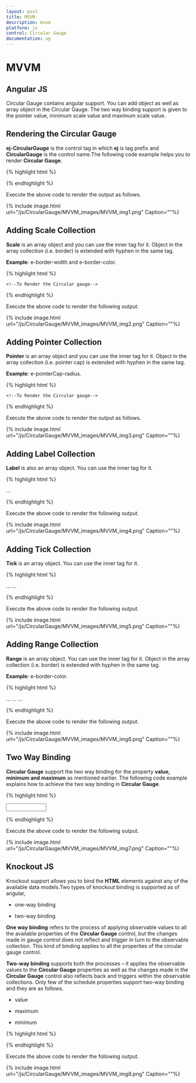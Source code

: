 ```yaml
---
layout: post
title: MVVM
description: mvvm
platform: js
control: Circular Gauge
documentation: ug
---
```


# MVVM

## Angular JS

Circular Gauge contains angular support. You can add object as well as array object in the Circular Gauge. The two way binding support is given to the pointer value, minimum scale value and maximum scale value.  

## Rendering the Circular Gauge

**ej-CircularGauge** is the control tag in which **ej** is tag prefix and **CircularGauge** is the control name.The following code example helps you to render **Circular Gauge**.

{% highlight html %}

<!--To Render the Circular gauge-->
<!doctype html>
<html ng-app="syncApp">
   <head>
      <!--Refer the necessary script here-->
   </head>
   <body ng-controller="CircularGauge">
      <ej-circulargauge id="CircularGauge1" e-backgroundcolor="transparent" e-value="50"
         e-width="500" e-readonly="false" e-load="loadGaugeTheme"
         e-enableanimation="false">
      </ej-circulargauge>
      <script type="text/javascript">
         <!--binding the value to the scope variables in application controller-->
         angular.module('syncApp', ['ejangular'])
         .controller('CircularGauge', function ($scope) {
         $scope.nvalue = 50;
         $scope.nminimum = 0;
         $scope.nmaximum = 120;
         });
      </script>
   </body>
</html>



{% endhighlight %}



Execute the above code to render the output as follows.

{% include image.html url="/js/CircularGauge/MVVM_images/MVVM_img1.png" Caption=""%}

## Adding Scale Collection

**Scale** is an array object and you can use the inner tag for it. Object in the array collection (i.e. border) is extended with hyphen in the same tag.

**Example**: e-border-width and e-border-color. 

{% highlight html %}

    <!--To Render the Circular gauge-->
<ej-circulargauge id="CircularGauge1">
   <!--Adding Scale collection to the Circular gauge-->
   <e-scales>
      <e-scale e-showRanges="true" e-startAngle="122" e-sweepAngle="296"
         e-radius="130" e-showScaleBar="true" e-size="1" e-maximum="120"
         e-majorIntervalValue="20" e-minorIntervalValue="10"
         e-border-width="0.5">
      </e-scale>
   </e-scales>
</ej-circulargauge>


{% endhighlight %}



Execute the above code to render the following output.

{% include image.html url="/js/CircularGauge/MVVM_images/MVVM_img2.png" Caption=""%}

## Adding Pointer Collection

**Pointer** is an array object and you can use the inner tag for it. Object in the array collection (i.e. pointer cap) is extended with hyphen in the same tag.

**Example**: e-pointerCap-radius. 

{% highlight html %}

    <!--To Render the Circular gauge-->
<ej-CircularGauge id="CircularGauge1">
   <!--Adding Scale collection to the Circular gauge-->
   <e-scales>
      <e-scale>
         <!--Adding pointer collection to the scale collection-->
         <e-pointers>
            <e-pointer e-showBackNeedle="true" e-backNeedleLength="20"
               e-length="95" e-width="7" e-value="80"
               e-pointerCap-radius="12">
            </e-pointer>
         </e-pointers>
      </e-scale>
   </e-scales>
</ej-CircularGauge>


{% endhighlight %}



Execute the above code to render the output as follows.

{% include image.html url="/js/CircularGauge/MVVM_images/MVVM_img3.png" Caption=""%}

## Adding Label Collection

**Label** is also an array object. You can use the inner tag for it. 

{% highlight html %}

   <!--To Render the Circular gauge-->
<ej-CircularGauge id="CircularGauge1">
   <!--Adding Scale collection to the Circular gauge-->
   <e-scales>
      <e-scale>
         <!--Adding pointer collection to the scale collection-->
         <e-pointers>…</e-pointers>
         <!--Adding labels collection to the scale collection-->
         <e-labels>
            <e-label e-color="#8c8c8c">
            </e-label>
         </e-labels>
      </e-scale>
   </e-scales>
</ej-CircularGauge>


{% endhighlight %}



Execute the above code to render the following output.

{% include image.html url="/js/CircularGauge/MVVM_images/MVVM_img4.png" Caption=""%}

## Adding Tick Collection

**Tick** is an array object. You can use the inner tag for it. 

{% highlight html %}

   <!--To Render the Circular gauge-->
<ej-CircularGauge id="CircularGauge1">
   <!--Adding Scale collection to the Circular gauge-->
   <e-scales>
      <e-scale>
         <!--Adding pointer collection to the scale collection-->
         <e-pointers>…</e-pointers>
         <!--Adding labels collection to the scale collection-->
         <e-labels>…</e-labels>
         <!--Adding ticks collection to the scale collection-->
         <e-ticks>
            <e-tick e-type="major" e-distanceFromScale="2" e-height="16"
               e-width="1" e-color="#8c8c8c">
            </e-tick>
            <e-tick e-type="minor" e-distanceFromScale="2" e-height="8"
               e-width="1" e-color="#8c8c8c">
            </e-tick>
         </e-ticks>
      </e-scale>
   </e-scales>
</ej-CircularGauge>


{% endhighlight %}



Execute the above code to render the following output.

{% include image.html url="/js/CircularGauge/MVVM_images/MVVM_img5.png" Caption=""%}

## Adding Range Collection

**Range** is an array object. You can use the inner tag for it. Object in the array collection (i.e. border) is extended with hyphen in the same tag.

**Example**: e-border-color. 

{% highlight html %}

   <!--To Render the Circular gauge-->
<ej-circulargauge id="CircularGauge1">
   <!--Adding Scale collection to the Circular gauge-->
   <e-scales>
      <e-scale>
         <!--Adding pointer collection to the scale collection-->
         <e-pointers>…</e-pointers>
         <!--Adding labels collection to the scale collection-->
         <e-labels>…</e-labels>
         <!--Adding ticks collection to the scale collection-->
         <e-ticks>…</e-ticks>
         <!--Adding ranges collection to the scale collection-->
         <e-ranges>
            <e-range e-distanceFromScale="-30" e-startValue="0" e-endValue="70">
            </e-range>
            <e-range e-distanceFromScale="-30" e-startValue="70"
               e-endValue="110" e-backgroundColor="#fc0606"
               e-border-color="#fc0606">
            </e-range>
            <e-range e-distanceFromScale="-30" e-startValue="110"
               e-endValue="120" e-backgroundColor="#f5b43f"
               e-border-color="#f5b43f">
            </e-range>
         </e-ranges>
      </e-scale>
   </e-scales>
</ej-circulargauge>


{% endhighlight %}



Execute the above code to render the following output.

{% include image.html url="/js/CircularGauge/MVVM_images/MVVM_img6.png" Caption=""%}

## Two Way Binding 

**Circular Gauge** support the two way binding for the property **value, minimum and maximum** as mentioned earlier. The following code example explains how to achieve the two way binding in **Circular Gauge**.

{% highlight html %}

<!doctype html>
<html ng-app="syncApp">
   <head>
      <!--Refer the necessary script here-->
   </head>
   <body ng-controller="CircularGauge">     
         <ej-circulargauge id="CircularGauge1" e-backgroundcolor="transparent" e-value="nvalue" e-width="500" e-readonly="false" e-load="loadGaugeTheme" e-enableanimation="false">
            <e-scales>
               <e-scale e-showRanges="true" e-startAngle="122" e-sweepAngle="296"
               e-radius="130" e-showScaleBar="true" e-size="1"
               e-maximum="nmaximum"
               e-minimum="nminimum"
               e-majorIntervalValue="20"
               e-minorIntervalValue="10" e-border-width="0.5">
               <e-pointers>
                  <e-pointer e-showBackNeedle="true" e-backNeedleLength="20"
                  e-length="95" e-width="7"
                  e-value="nvalue"
                  e-pointerCap-radius="12">
                  </e-pointer>
               </e-pointers>
               <e-labels>
                  <e-label e-color="#8c8c8c"></e-label>
               </e-labels>
               <e-ticks>
                  <e-tick e-type="major" e-distanceFromScale="2" e-height="16"
                     e-width="1" e-color="#8c8c8c"></e-tick>
                  <e-tick e-type="minor" e-distanceFromScale="2" e-height="8"
                     e-width="1" e-color="#8c8c8c"></e-tick>
               </e-ticks>
               <e-ranges>
                  <e-range e-distanceFromScale="-30" e-startValue="0" e-endValue="70"></e-range>
                  <e-range e-distanceFromScale="-30" e-startValue="70"
                     e-endValue="110" e-backgroundColor="#fc0606"
                     e-border-color="#fc0606"></e-range>
                  <e-range e-distanceFromScale="-30" e-startValue="110"
                     e-endValue="120" e-backgroundColor="#f5b43f"
                     e-border-color="#f5b43f"></e-range>
               </e-ranges>
               </e-scale>
            </e-scales>
         </ej-circulargauge>     
      <input type="text" id="txtMax" e-value="nvalue" ej-numerictextbox ng-model="nvalue"  e-decimalplaces="2" e-showspinbutton="false" Style="width:110px"/>
      <script type="text/javascript">
         <!--binding the value to the scope variables in application controller-->
         angular.module('syncApp', ['ejangular'])
         .controller('CircularGauge', function ($scope) {
             $scope.nvalue = 50;
             $scope.nminimum = 0;
             $scope.nmaximum = 120;
         });
      </script>
   </body>
</html>


{% endhighlight %}



Execute the above code to render the following output.

{% include image.html url="/js/CircularGauge/MVVM_images/MVVM_img7.png" Caption=""%}

## Knockout JS

Knockout support allows you to bind the **HTML** elements against any of the available data models.Two types of knockout binding is supported as of angular,

* one-way binding

* two-way binding

**One way binding** refers to the process of applying observable values to all the available properties of the **Circular Gauge** control, but the changes made in gauge control does not reflect and trigger in turn to the observable collection. This kind of binding applies to all the properties of the circular gauge control.

**Two-way binding** supports both the processes – it applies the observable values to the **Circular Gauge** properties as well as the changes made in the **Circular Gauge** control also reflects back and triggers within the observable collections. Only few of the schedule properties support two-way binding and they are as follows.

* value

* maximum 

* minimum



{% highlight html %}

<!DOCTYPE html>
<html xmlns="http://www.w3.org/1999/xhtml">
   <head>
      <title>Essential JavaScript for Knockout</title>
   </head>
   <body>
      <div id="CircularGauge1"
         data-bind="ejCircularGauge: {
         value: samplevalue,
         minimum: minimumValue,
         maximum: maximumValue
         }">
      </div>
      <script type="text/javascript">
         $(function () {
             window.viewModel = {
               samplevalue: ko.observable(50),
               minimumValue: ko.observable(0),
               maximumValue: ko.observable(150)
             };
             $(function () {
                 ko.applyBindings(viewModel);
             });
         });
      </script>
   </body>
</html>



{% endhighlight %}



Execute the above code to render the following output.

{% include image.html url="/js/CircularGauge/MVVM_images/MVVM_img8.png" Caption=""%}

